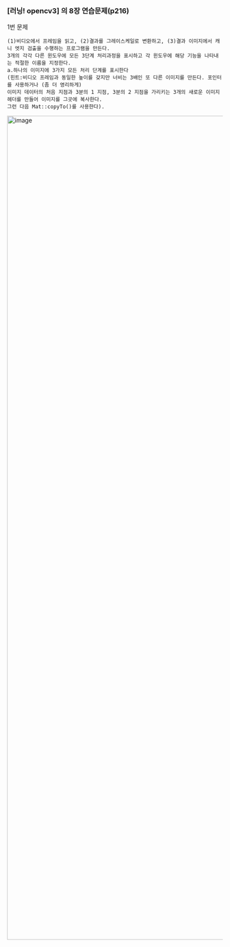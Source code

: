 ### [러닝! opencv3] 의 8장 연습문제(p216)  
1번 문제  
~~~
(1)비디오에서 프레임을 읽고, (2)결과를 그레이스케일로 변환하고, (3)결과 이미지에서 캐니 엣지 검출을 수행하는 프로그램을 만든다.  
3개의 각각 다른 윈도우에 모든 3단계 처리과정을 표시하고 각 윈도우에 해당 기능을 나타내는 적절한 이름을 지정한다.  
a.하나의 이미지에 3가지 모든 처리 단계를 표시한다  
(힌트:비디오 프레임과 동일한 높이를 갖지만 너비는 3배인 또 다른 이미지를 만든다. 포인터를 사용하거나 (좀 더 영리하게)
이미지 데이터의 처음 지점과 3분의 1 지점, 3분의 2 지점을 가리키는 3개의 새로운 이미지 헤더를 만들어 이미지를 그곳에 복사한다.  
그런 다음 Mat::copyTo()를 사용한다).
~~~
   
<img width="1924" alt="image" src="https://github.com/silver7i/nsense/assets/77370836/c26c5ff0-535c-4a07-943b-3d852b571ba5">
